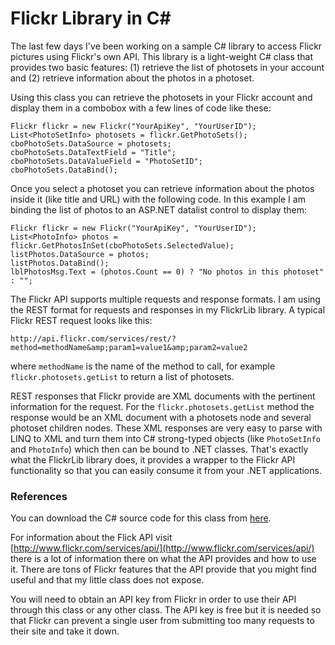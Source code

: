 # Flickr Library in C#
The last few days I've been working on a sample C# library to access Flickr pictures using Flickr's own API. This library is a light-weight C# class that provides two basic features: (1) retrieve the list of photosets in your account and (2) retrieve information about the photos in a photoset.

Using this class you can retrieve the photosets in your Flickr account and display them in a combobox with a few lines of code like these:

```code
Flickr flickr = new Flickr("YourApiKey", "YourUserID");
List<PhotoSetInfo> photosets = flickr.GetPhotoSets();
cboPhotoSets.DataSource = photosets;
cboPhotoSets.DataTextField = "Title";
cboPhotoSets.DataValueField = "PhotoSetID";
cboPhotoSets.DataBind();
```

Once you select a photoset you can retrieve information about the photos inside it (like title and URL) with the following code. In this example I am binding the list of photos to an ASP.NET datalist control to display them:

```code
Flickr flickr = new Flickr("YourApiKey", "YourUserID");
List<PhotoInfo> photos = flickr.GetPhotosInSet(cboPhotoSets.SelectedValue);
listPhotos.DataSource = photos;
listPhotos.DataBind();
lblPhotosMsg.Text = (photos.Count == 0) ? "No photos in this photoset" : "";
```

The Flickr API supports multiple requests and response formats. I am using the REST format for requests and responses in my FlickrLib library. A typical Flickr REST request looks like this:

```
http://api.flickr.com/services/rest/?method=methodName&amp;param1=value1&amp;param2=value2
```

where `methodName` is the name of the method to call, for example `flickr.photosets.getList` to return a list of photosets.

REST responses that Flickr provide are XML documents with the pertinent information for the request. For the `flickr.photosets.getList` method the response would be an XML document with a photosets node and several photoset children nodes. These XML responses are very easy to parse with LINQ to XML and turn them into C# strong-typed objects (like `PhotoSetInfo` and `PhotoInfo`) which then can be bound to .NET classes. That's exactly what the FlickrLib library does, it provides a wrapper to the Flickr API functionality so that you can easily consume it from your .NET applications.


### References
You can download the C# source code for this class from [here](https://hectorcorrea.com/downloads/FlickrLibDemo.zip). 

For information about the Flick API visit [http://www.flickr.com/services/api/](http://www.flickr.com/services/api/) there is a lot of information there on what the API provides and how to use it. There are tons of Flickr features that the API provide that you might find useful and that my little class does not expose.

You will need to obtain an API key from Flickr in order to use their API through this class or any other class. The API key is free but it is needed so that Flickr can prevent a single user from submitting too many requests to their site and take it down.
